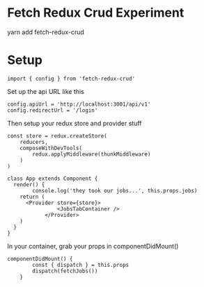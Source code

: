 # Fetch Redux Crud Experiment

yarn add fetch-redux-crud

# Setup 

`import { config } from 'fetch-redux-crud'`

Set up the api URL like this

```
config.apiUrl = 'http://localhost:3001/api/v1'
config.redirectUrl = '/login'
```

Then setup your redux store and provider stuff

```
const store = redux.createStore(
	reducers,
	composeWithDevTools(
		redux.applyMiddleware(thunkMiddleware)
	)
)

class App extends Component {
  render() {
		console.log('they took our jobs...', this.props.jobs)
    return (
      <Provider store={store}>
				<JobsTabContainer />
			</Provider>
    )
  }
}
```


In your container, grab your props in componentDidMount() 

```  
componentDidMount() {
		const { dispatch } = this.props
		dispatch(fetchJobs())
	}
```

